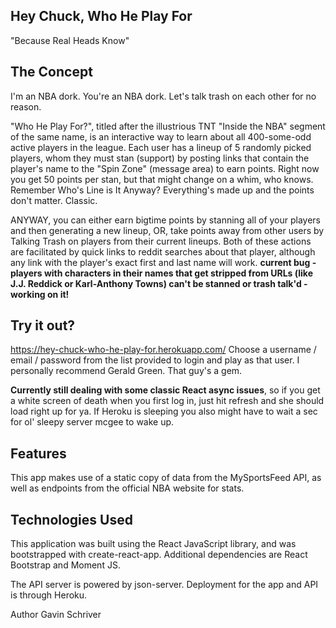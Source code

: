 
## Hey Chuck, Who He Play For
"Because Real Heads Know"

## The Concept
I'm an NBA dork. You're an NBA dork. Let's talk trash on each other for no reason.

"Who He Play For?", titled after the illustrious TNT "Inside the NBA" segment of the same name, is an interactive way to learn about all 400-some-odd active players in the league. Each user has a lineup of 5 randomly picked players, whom they must stan (support) by posting links that contain the player's name to the "Spin Zone" (message area) to earn points. Right now you get 50 points per stan, but that might change on a whim, who knows. Remember Who's Line is It Anyway? Everything's made up and the points don't matter. Classic. 

ANYWAY, you can either earn bigtime points by stanning all of your players and then generating a new lineup, OR, take points away from other users by Talking Trash on players from their current lineups. Both of these actions are facilitated by quick links to reddit searches about that player, although any link with the player's exact first and last name will work.  **current bug - players with characters in their names that get stripped from URLs (like J.J. Reddick or Karl-Anthony Towns) can't be stanned or trash talk'd - working on it!**

## Try it out?
https://hey-chuck-who-he-play-for.herokuapp.com/ Choose a username / email / password from the list provided to login and play as that user. I personally recommend Gerald Green. That guy's a gem. 

**Currently still dealing with some classic React async issues**, so if you get a white screen of death when you first log in, just hit refresh and she should load right up for ya. If Heroku is sleeping you also might have to wait a sec for ol' sleepy server mcgee to wake up.  

## Features
This app makes use of a static copy of data from the MySportsFeed API, as well as endpoints from the official NBA website for stats. 

## Technologies Used
This application was built using the React JavaScript library, and was bootstrapped with create-react-app. Additional dependencies are React Bootstrap and Moment JS. 

The API server is powered by json-server. Deployment for the app and API is through Heroku. 

Author
Gavin Schriver
